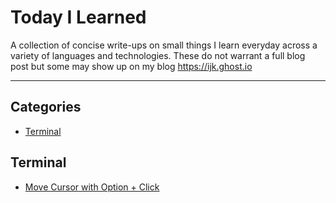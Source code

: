 # Today I Learned
A collection of concise write-ups on small things I learn everyday across a variety of languages and technologies. These do not warrant a full blog post but some may show up on my blog https://ijk.ghost.io

---

## Categories
+ [Terminal](https://github.com/iJKTen/TIL/blob/master/terminal/move-cursor-with-option-click.md)

## Terminal
+ [Move Cursor with Option + Click](https://github.com/iJKTen/TIL/blob/master/terminal/move-cursor-with-option-click.md)
